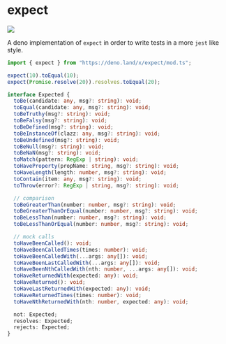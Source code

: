# expect

[![][ghw badge]][ghw link]

A deno implementation of `expect` in order to write tests in a more `jest` like
style.

```typescript
import { expect } from "https://deno.land/x/expect/mod.ts";

expect(10).toEqual(10);
expect(Promise.resolve(20)).resolves.toEqual(20);
```

```typescript
interface Expected {
  toBe(candidate: any, msg?: string): void;
  toEqual(candidate: any, msg?: string): void;
  toBeTruthy(msg?: string): void;
  toBeFalsy(msg?: string): void;
  toBeDefined(msg?: string): void;
  toBeInstanceOf(clazz: any, msg?: string): void;
  toBeUndefined(msg?: string): void;
  toBeNull(msg?: string): void;
  toBeNaN(msg?: string): void;
  toMatch(pattern: RegExp | string): void;
  toHaveProperty(propName: string, msg?: string): void;
  toHaveLength(length: number, msg?: string): void;
  toContain(item: any, msg?: string): void;
  toThrow(error?: RegExp | string, msg?: string): void;

  // comparison
  toBeGreaterThan(number: number, msg?: string): void;
  toBeGreaterThanOrEqual(number: number, msg?: string): void;
  toBeLessThan(number: number, msg?: string): void;
  toBeLessThanOrEqual(number: number, msg?: string): void;

  // mock calls
  toHaveBeenCalled(): void;
  toHaveBeenCalledTimes(times: number): void;
  toHaveBeenCalledWith(...args: any[]): void;
  toHaveBeenLastCalledWith(...args: any[]): void;
  toHaveBeenNthCalledWith(nth: number, ...args: any[]): void;
  toHaveReturnedWith(expected: any): void;
  toHaveReturned(): void;
  toHaveLastReturnedWith(expected: any): void;
  toHaveReturnedTimes(times: number): void;
  toHaveNthReturnedWith(nth: number, expected: any): void;

  not: Expected;
  resolves: Expected;
  rejects: Expected;
}
```

[ghw badge]: https://img.shields.io/github/workflow/status/allain/expect/ci
[ghw link]: https://github.com/allain/expect/actions?query=workflow%3Aci
